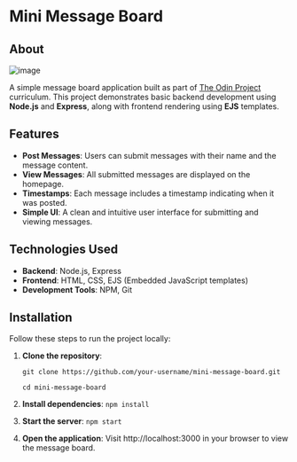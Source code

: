 # Mini Message Board

## About
![image](https://github.com/user-attachments/assets/ce749cce-0ca2-4a3f-8cd8-f645058db969)

A simple message board application built as part of [The Odin Project](https://www.theodinproject.com/) curriculum. This project demonstrates basic backend development using **Node.js** and **Express**, along with frontend rendering using **EJS** templates.

## Features

- **Post Messages**: Users can submit messages with their name and the message content.
- **View Messages**: All submitted messages are displayed on the homepage.
- **Timestamps**: Each message includes a timestamp indicating when it was posted.
- **Simple UI**: A clean and intuitive user interface for submitting and viewing messages.

## Technologies Used

- **Backend**: Node.js, Express
- **Frontend**: HTML, CSS, EJS (Embedded JavaScript templates)
- **Development Tools**: NPM, Git

## Installation

Follow these steps to run the project locally:

1. **Clone the repository**:

    ```
    git clone https://github.com/your-username/mini-message-board.git
    
    cd mini-message-board
    ```
2. **Install dependencies**:
    `npm install`

3. **Start the server**:
    `npm start`

4. **Open the application**: Visit http://localhost:3000 in your browser to view the message board.